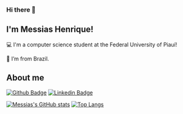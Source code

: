 ### Hi there 👋

## I'm Messias Henrique!

 

:computer: I'm a computer science student at the Federal University of Piauí!

:house_with_garden: I’m from Brazil.

## About me

[![Github Badge](https://img.shields.io/badge/-Github-000?style=flat-square&logo=Github&logoColor=white&link=https://github.com/messias-henrique)](LINK_GIT)
[![Linkedin Badge](https://img.shields.io/badge/-LinkedIn-blue?style=flat-square&logo=Linkedin&logoColor=white&link=https://www.linkedin.com/in/messias-henrique-68b29120b/)](LINK_LINKEDIN)

[![Messias's GitHub stats](https://github-readme-stats.vercel.app/api?username=messias-henrique&show_icons=true&theme=panda)](https://https://github.com/messias-henrique/github-readme-stats)
[![Top Langs](https://github-readme-stats.vercel.app/api/top-langs/?username=messias-henrique&layout=compact&theme=panda)](https://https://github.com/messias-henrique/github-readme-stats)
